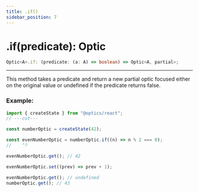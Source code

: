 ```yaml
---
title: .if()
sidebar_position: 7
---
```


# .if(predicate): Optic

```ts
Optic<A>.if: (predicate: (a: A) => boolean) => Optic<A, partial>;
```

---

This method takes a predicate and return a new partial optic focused either on the original value or undefined if the predicate returns false.

### Example:

```ts twoslash
import { createState } from "@optics/react";
// ---cut---

const numberOptic = createState(42);

const evenNumberOptic = numberOptic.if((n) => n % 2 === 0);
//    ^?

evenNumberOptic.get(); // 42

evenNumberOptic.set((prev) => prev + 1);

evenNumberOptic.get(); // undefined
numberOptic.get(); // 43
```

